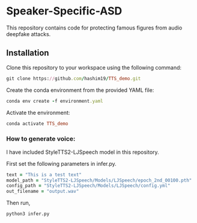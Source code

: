 # Speaker-Specific-ASD

This repository contains code for protecting famous figures from audio deepfake attacks.

## Installation

Clone this repository to your workspace using the following command:
```ruby
git clone https://github.com/hashim19/TTS_demo.git
```

Create the conda environment from the provided YAML file:
```ruby
conda env create -f environment.yaml
```

Activate the environment:
```ruby
conda activate TTS_demo
```

### How to generate voice:
I have included StyleTTS2-LJSpeech model in this repository. 

First set the following parameters in infer.py.
```ruby
text = "This is a test text"
model_path = "StyleTTS2-LJSpeech/Models/LJSpeech/epoch_2nd_00100.pth"
config_path = "StyleTTS2-LJSpeech/Models/LJSpeech/config.yml"
out_filename = "output.wav"
```

Then run,
```
python3 infer.py
```
